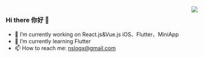  <img align="right" src="https://github-readme-stats.vercel.app/api?username=nslogx&show_icons=true&bg_color=ffffff&hide_title=true&theme=vue&cache_seconds=86400" />
 
### Hi there 你好 👋

- 🔭 I’m currently working on React.js&Vue.js iOS、Flutter、MiniApp
- 🌱 I’m currently learning Flutter
- 📫 How to reach me: nslogx@gmail.com
